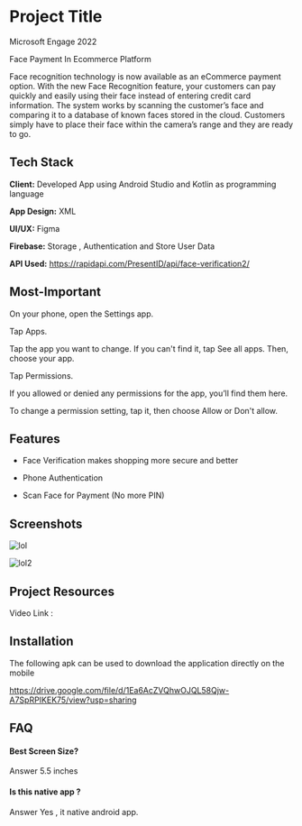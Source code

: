 
# Project Title

Microsoft Engage 2022

Face Payment In Ecommerce Platform

Face recognition technology is now available as an eCommerce payment option. With the new Face Recognition feature, your customers can pay quickly and easily using their face instead of entering credit card information. The system works by scanning the customer’s face and comparing it to a database of known faces stored in the cloud. Customers simply have to place their face within the camera’s range and they are ready to go.

## Tech Stack

**Client:** Developed App using Android Studio and Kotlin as programming language

**App Design:** XML

**UI/UX:** Figma

**Firebase:** Storage , Authentication and Store User Data  

**API Used:** https://rapidapi.com/PresentID/api/face-verification2/

## Most-Important

On your phone, open the Settings app.

Tap Apps.

Tap the app you want to change. If you can't find it, tap See all apps. Then, choose your app.

Tap Permissions.

If you allowed or denied any permissions for the app, you’ll find them here.

To change a permission setting, tap it, then choose Allow or Don't allow.

## Features

- Face Verification makes shopping more secure and better

- Phone Authentication

- Scan Face for Payment (No more PIN)


## Screenshots

![lol](https://user-images.githubusercontent.com/81950754/170866889-460b4826-bb3e-43b9-bd56-e2cbdce11342.png)

![lol2](https://user-images.githubusercontent.com/81950754/170867110-b70ed1f6-de89-480f-8b1a-99c2910fb82a.png)



## Project Resources

Video Link :

## Installation

The following apk can be used to download the application directly on the mobile 

https://drive.google.com/file/d/1Ea6AcZVQhwOJQL58Qjw-A7SpRPIKEK75/view?usp=sharing
    
## FAQ

#### Best Screen Size?

Answer 5.5 inches

#### Is this native app ?

Answer Yes , it native android app.

